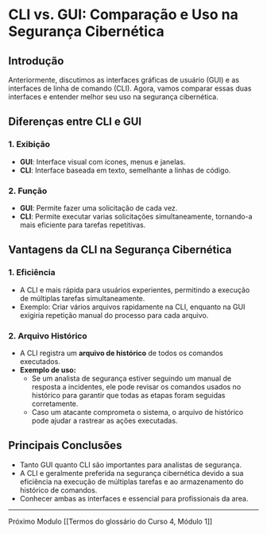 # CLI vs. GUI: Comparação e Uso na Segurança Cibernética

## Introdução

Anteriormente, discutimos as interfaces gráficas de usuário (GUI) e as interfaces de linha de comando (CLI). Agora, vamos comparar essas duas interfaces e entender melhor seu uso na segurança cibernética.

## Diferenças entre CLI e GUI

### **1. Exibição**

- **GUI**: Interface visual com ícones, menus e janelas.
- **CLI**: Interface baseada em texto, semelhante a linhas de código.

### **2. Função**

- **GUI**: Permite fazer uma solicitação de cada vez.
- **CLI**: Permite executar varias solicitações simultaneamente, tornando-a mais eficiente para tarefas repetitivas.

## **Vantagens da CLI na Segurança Cibernética**

### **1. Eficiência**

- A CLI e mais rápida para usuários experientes, permitindo a execução de múltiplas tarefas simultaneamente.
- Exemplo: Criar vários arquivos rapidamente na CLI, enquanto na GUI exigiria repetição manual do processo para cada arquivo.

### **2. Arquivo Histórico**

- A CLI registra um **arquivo de histórico** de todos os comandos executados.
- **Exemplo de uso:**
    - Se um analista de segurança estiver seguindo um manual de resposta a incidentes, ele pode revisar os comandos usados no histórico para garantir que todas as etapas foram seguidas corretamente.
    - Caso um atacante comprometa o sistema, o arquivo de histórico pode ajudar a rastrear as ações executadas.

## **Principais Conclusões**

- Tanto GUI quanto CLI são importantes para analistas de segurança.
- A CLI e geralmente preferida na segurança cibernética devido a sua eficiência na execução de múltiplas tarefas e ao armazenamento do histórico de comandos.
- Conhecer ambas as interfaces e essencial para profissionais da area.

---

Próximo Modulo [[Termos do glossário do Curso 4, Módulo 1]]
